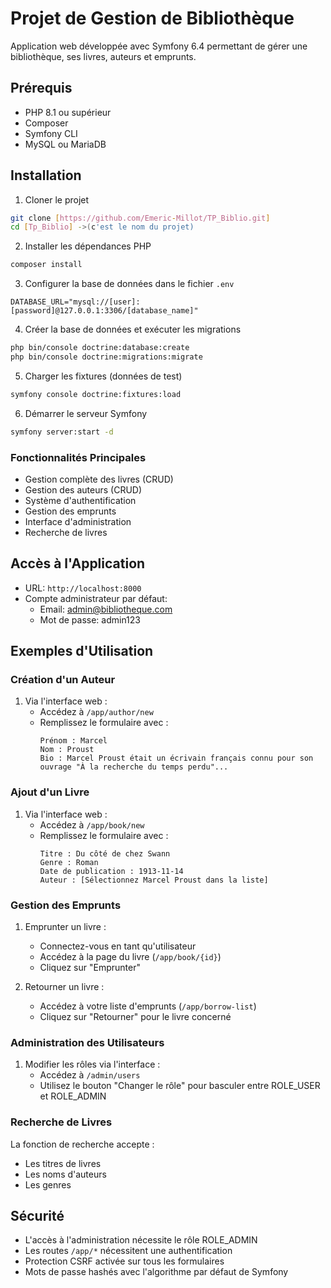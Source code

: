 # Projet de Gestion de Bibliothèque

Application web développée avec Symfony 6.4 permettant de gérer une bibliothèque, ses livres, auteurs et emprunts.

## Prérequis

- PHP 8.1 ou supérieur
- Composer
- Symfony CLI
- MySQL ou MariaDB

## Installation

1. Cloner le projet
```bash
git clone [https://github.com/Emeric-Millot/TP_Biblio.git]
cd [Tp_Biblio] ->(c'est le nom du projet)
```

2. Installer les dépendances PHP
```bash
composer install
```

3. Configurer la base de données dans le fichier `.env`
```env
DATABASE_URL="mysql://[user]:[password]@127.0.0.1:3306/[database_name]"
```

4. Créer la base de données et exécuter les migrations
```bash
php bin/console doctrine:database:create
php bin/console doctrine:migrations:migrate
```

5. Charger les fixtures (données de test)
```bash
symfony console doctrine:fixtures:load
```

6. Démarrer le serveur Symfony
```bash
symfony server:start -d
```

### Fonctionnalités Principales

- Gestion complète des livres (CRUD)
- Gestion des auteurs (CRUD)
- Système d'authentification
- Gestion des emprunts
- Interface d'administration
- Recherche de livres

## Accès à l'Application

- URL: `http://localhost:8000`
- Compte administrateur par défaut:
    - Email: admin@bibliotheque.com
    - Mot de passe: admin123

## Exemples d'Utilisation

### Création d'un Auteur

1. Via l'interface web :
    - Accédez à `/app/author/new`
    - Remplissez le formulaire avec :
      ```
      Prénom : Marcel
      Nom : Proust
      Bio : Marcel Proust était un écrivain français connu pour son ouvrage "À la recherche du temps perdu"...
      ```

### Ajout d'un Livre

1. Via l'interface web :
    - Accédez à `/app/book/new`
    - Remplissez le formulaire avec :
      ```
      Titre : Du côté de chez Swann
      Genre : Roman
      Date de publication : 1913-11-14
      Auteur : [Sélectionnez Marcel Proust dans la liste]
      ```

### Gestion des Emprunts

1. Emprunter un livre :
    - Connectez-vous en tant qu'utilisateur
    - Accédez à la page du livre (`/app/book/{id}`)
    - Cliquez sur "Emprunter"

2. Retourner un livre :
    - Accédez à votre liste d'emprunts (`/app/borrow-list`)
    - Cliquez sur "Retourner" pour le livre concerné

### Administration des Utilisateurs

1. Modifier les rôles via l'interface :
    - Accédez à `/admin/users`
    - Utilisez le bouton "Changer le rôle" pour basculer entre ROLE_USER et ROLE_ADMIN

### Recherche de Livres

La fonction de recherche accepte :
- Les titres de livres
- Les noms d'auteurs
- Les genres

## Sécurité

- L'accès à l'administration nécessite le rôle ROLE_ADMIN
- Les routes `/app/*` nécessitent une authentification
- Protection CSRF activée sur tous les formulaires
- Mots de passe hashés avec l'algorithme par défaut de Symfony

